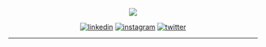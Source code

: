 <div align="center">
	<img src="https://user-images.githubusercontent.com/864992/104820264-f4e29b00-5833-11eb-8e13-3459d3194b3e.gif">
</div>

<p align="center">
<a href="https://linkedin.com/in/johniehjelm" target="blank"><img src="https://github.com/johnie/allaraknas/assets/864992/6baa0547-0b90-4782-8041-d589c173d2fd" alt="linkedin"></a>
<a href="https://instagram.com/johnie" target="blank"><img src="https://github.com/johnie/allaraknas/assets/864992/5c83d8c1-4dc8-4f66-9835-c8d19654ac2a" alt="instagram"></a>
<a href="https://twitter.com/johniehjelm" target="blank"><img src="https://github.com/johnie/allaraknas/assets/864992/9edbe2e2-a863-4b8b-9f77-57292e71b40b" alt="twitter"></a>
</p>

<hr />

<div align="center">
	<img src="https://donna.2brain.workers.dev/views/johnie-github-readme" alt="" />
</div>

